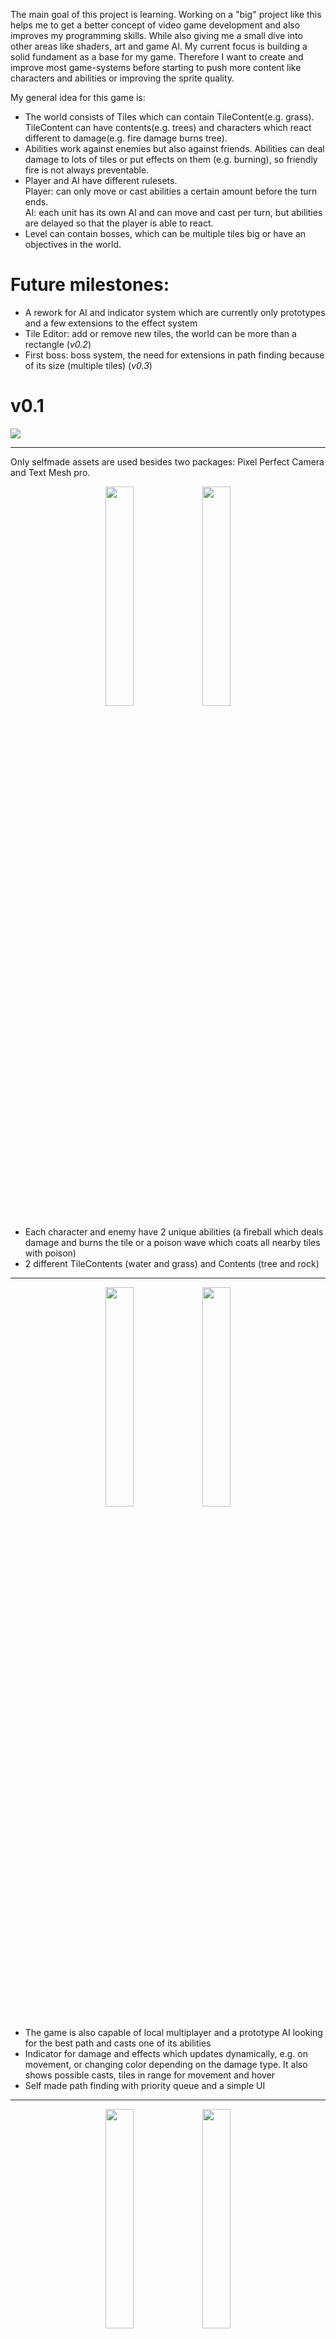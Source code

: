 The main goal of this project is learning. Working on a "big" project like this helps me to get a better concept of video game development and also improves my programming skills. While also giving me a small dive into other areas like shaders, art and game AI.
My current focus is building a solid fundament as a base for my game. Therefore I want to create and improve most game-systems before starting to push more content like characters and abilities or improving the sprite quality.

My general idea for this game is:
*    The world consists of Tiles which can contain TileContent(e.g. grass). TileContent can have contents(e.g. trees) and characters which react different to damage(e.g. fire damage burns tree).
*    Abilities work against enemies but also against friends. Abilities can deal damage to lots of tiles or put effects on them (e.g. burning), so friendly fire is not always preventable.
*    Player and AI have different rulesets. 
 <br/>Player: can only move or cast abilities a certain amount before the turn ends.
 <br/>AI: each unit has its own AI and can move and cast per turn, but abilities are delayed so that the player is able to react.
*    Level can contain bosses, which can be multiple tiles big or have an objectives in the world.
 
# Future milestones:

* A rework for AI and indicator system which are currently only prototypes and a few extensions to the effect system
* Tile Editor: add or remove new tiles, the world can be more than a rectangle (*v0.2*)
* First boss: boss system, the need for extensions in path finding because of its size (multiple tiles) (*v0.3*)


# v0.1 


![](https://user-images.githubusercontent.com/42123779/47404197-b04b2080-d74c-11e8-8c88-428719e2d15f.gif)

---

Only selfmade assets are used besides two packages: Pixel Perfect Camera and Text Mesh pro.

<p float="left" align="middle">
  <img src="https://user-images.githubusercontent.com/42123779/47404198-b0e3b700-d74c-11e8-9d68-970d2a1a1727.png" width="30%" />
  <img src="https://user-images.githubusercontent.com/42123779/47404199-b0e3b700-d74c-11e8-8a61-3639655b50fb.png" width="30%" /> 
</p>



* Each character and enemy have 2 unique abilities (a fireball which deals damage and burns the tile or a poison wave which coats all nearby tiles with poison)
* 2 different TileContents (water and grass) and Contents (tree and rock)

--- 

<p float="left" align="middle">
  <img src="https://user-images.githubusercontent.com/42123779/47404200-b0e3b700-d74c-11e8-8fc9-2f41c9724514.png" width="30%" />
  <img src="https://user-images.githubusercontent.com/42123779/47404201-b0e3b700-d74c-11e8-8d3a-fb9958ed29f6.png" width="30%" /> 
</p>

* The game is also capable of local multiplayer and a prototype AI looking for the best path and casts one of its abilities
* Indicator for damage and effects which updates dynamically, e.g. on movement, or changing color depending on the damage type.  It also shows possible casts, tiles in range for movement and hover
* Self made path finding with priority queue and a simple UI

---


<p float="left" align="middle">
  <img src="https://user-images.githubusercontent.com/42123779/47404194-b04b2080-d74c-11e8-8496-f69cd8f93b28.png" width="30%" />
  <img src="https://user-images.githubusercontent.com/42123779/47404195-b04b2080-d74c-11e8-991b-0961a7db32ae.png" width="30%" />
</p>

* 4 Effects: thunder which deals also damage to all nearby water tiles, poison and burning deal periodic damage on turn end or by walking over it. Spider webs which prevents movement
* Environmental factor: Fire destroys trees, water tiles halve the fire damage and spiders are immune to poison
* Functional death of Units

---

![](https://user-images.githubusercontent.com/42123779/47404196-b04b2080-d74c-11e8-9cc8-7926bc3b5f0b.png)
* New Editor functionalities: a script changes alpha values on sprite import, helping shaders to draw an outline; a BuildWindow to simplify editing the world with undo and a custom inspector to generate a new clean world

